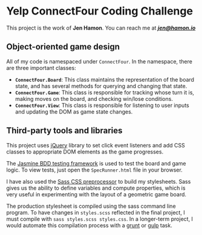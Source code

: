 # Yelp ConnectFour Coding Challenge

This project is the work of **Jen Hamon**. You can reach me at ***jen@hamon.io***

## Object-oriented game design

All of my code is namespaced under `ConnectFour`.  In the namespace, there are three important classes:

- **`ConnectFour.Board`**: This class maintains the representation of the board state, and has several methods for querying and changing that state.
- **`ConnectFour.Game`**: This class is responsible for tracking whose turn it is, making moves on the board, and checking win/lose conditions.
- **`ConnectFour.View`**: This class is responsible for listening to user inputs and updating the DOM as game state changes.

## Third-party tools and libraries

This project uses [jQuery](http://jquery.com/) library to set click event listeners and add CSS classes to appropriate DOM elements as the game progresses. 

The [Jasmine BDD testing framework](http://jasmine.github.io/2.0/introduction.html) is used to test the board and game logic.  To view tests, just open the `SpecRunner.html` file in your browser.

I have also used the [Sass CSS preprocessor](http://sass-lang.com/) to build my stylesheets.  Sass gives us the ability to define variables and compute properties, which is very useful in experimenting with the layout of a geometric game board.  

The production stylesheet is compiled using the sass command line program. To have changes in `styles.scss` reflected in the final project, I must compile with `sass styles.scss styles.css`.  In a longer-term project, I would automate this compilation process with a [grunt](http://gruntjs.com/) or [gulp](http://gruntjs.com/) task.